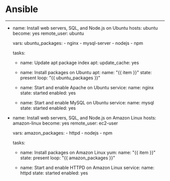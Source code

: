 # Ansible
---
- name: Install web servers, SQL, and Node.js on Ubuntu
  hosts: ubuntu
  become: yes
  remote_user: ubuntu

  vars:
    ubuntu_packages:
      - nginx
      - mysql-server
      - nodejs
      - npm

  tasks:
    - name: Update apt package index
      apt:
        update_cache: yes

    - name: Install packages on Ubuntu
      apt:
        name: "{{ item }}"
        state: present
      loop: "{{ ubuntu_packages }}"

    - name: Start and enable Apache on Ubuntu
      service:
        name: nginx
        state: started
        enabled: yes

    - name: Start and enable MySQL on Ubuntu
      service:
        name: mysql
        state: started
        enabled: yes

- name: Install web servers, SQL, and Node.js on Amazon Linux
  hosts: amazon-linux
  become: yes
  remote_user: ec2-user

  vars:
    amazon_packages:
      - httpd
      - nodejs
      - npm

  tasks:
    - name: Install packages on Amazon Linux
      yum:
        name: "{{ item }}"
        state: present
      loop: "{{ amazon_packages }}"

    - name: Start and enable HTTPD on Amazon Linux
      service:
        name: httpd
        state: started
        enabled: yes